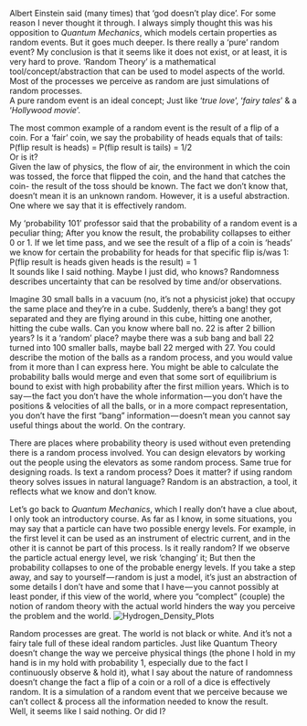 Albert Einstein said (many times) that ‘god doesn’t play dice’. For some reason I never thought it through. I always simply thought this was his opposition to _Quantum Mechanics_, which models certain properties as random events. But it goes much deeper. Is there really a ‘pure’ random event? My conclusion is that it seems like it does not exist, or at least, it is very hard to prove. ‘Random Theory’ is a mathematical tool/concept/abstraction that can be used to model aspects of the world. Most of the processes we perceive as random are just simulations of random processes.  
A pure random event is an ideal concept; Just like ‘_true love_’, ‘_fairy tales_’ & a ‘_Hollywood movie_’.

The most common example of a random event is the result of a flip of a coin. For a ‘fair’ coin, we say the probability of heads equals that of tails:  
P(flip result is heads) = P(flip result is tails) = 1/2  
Or is it?  
Given the law of physics, the flow of air, the environment in which the coin was tossed, the force that flipped the coin, and the hand that catches the coin- the result of the toss should be known. The fact we don’t know that, doesn’t mean it is an unknown random. However, it is a useful abstraction. One where we say that it is effectively random.

My ‘probability 101’ professor said that the probability of a random event is a peculiar thing; After you know the result, the probability collapses to either 0 or 1. If we let time pass, and we see the result of a flip of a coin is ‘heads’ we know for certain the probability for heads for that specific flip is/was 1:  
P(flip result is heads given heads is the result) = 1  
It sounds like I said nothing. Maybe I just did, who knows? Randomness describes uncertainty that can be resolved by time and/or observations.

Imagine 30 small balls in a vacuum (no, it’s not a physicist joke) that occupy the same place and they’re in a cube. Suddenly, there’s a bang! they got separated and they are flying around in this cube, hitting one another, hitting the cube walls. Can you know where ball no. 22 is after 2 billion years? Is it a ‘random’ place? maybe there was a sub bang and ball 22 turned into 100 smaller balls, maybe ball 22 merged with 27. You could describe the motion of the balls as a random process, and you would value from it more than I can express here. You might be able to calculate the probability balls would merge and even that some sort of equilibrium is bound to exist with high probability after the first million years. Which is to say — the fact you don’t have the whole information — you don’t have the positions & velocities of all the balls, or in a more compact representation, you don’t have the first “bang” information — doesn’t mean you cannot say useful things about the world. On the contrary.

There are places where probability theory is used without even pretending there is a random process involved. You can design elevators by working out the people using the elevators as some random process. Same true for designing roads. Is text a random process? Does it matter? if using random theory solves issues in natural language? Random is an abstraction, a tool, it reflects what we know and don’t know.

Let’s go back to _Quantum Mechanics_, which I really don’t have a clue about, I only took an introductory course. As far as I know, in some situations, you may say that a particle can have two possible energy levels. For example, in the first level it can be used as an instrument of electric current, and in the other it is cannot be part of this process. Is it really random? If we observe the particle actual energy level, we risk ‘changing’ it; But then the probability collapses to one of the probable energy levels. If you take a step away, and say to yourself — random is just a model, it’s just an abstraction of some details I don’t have and some that I have — you cannot possibly at least ponder, if this view of the world, where you “complect” (couple) the notion of random theory with the actual world hinders the way you perceive the problem and the world.
![Hydrogen_Density_Plots](http://upload.wikimedia.org/wikipedia/commons/e/e7/Hydrogen_Density_Plots.png)


Random processes are great. The world is not black or white. And it’s not a fairy tale full of these ideal random particles.
Just like Quantum Theory doesn’t change the way we perceive physical things (the phone I hold in my hand is in my hold with probability 1, especially due to the fact I continuously observe & hold it), what I say about the nature of randomness doesn’t change the fact a flip of a coin or a roll of a dice is effectively random. It is a simulation of a random event that we perceive because we can’t collect & process all the information needed to know the result.  
Well, it seems like I said nothing. Or did I?
